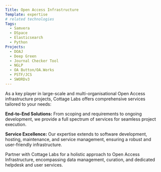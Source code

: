 ```yaml
---
Title: Open Access Infrastructure
Template: expertise
# related technologies
Tags: 
  - Samvera
  - DSpace
  - Elasticsearch
  - Python
Projects: 
  - DOAJ
  - Deep Green
  - Journal Checker Tool
  - NGLP
  - OA Button/OA.Works
  - PSTF/JCS
  - SWORDv3
---
```



As a key player in large-scale and multi-organisational Open Access infrastructure projects, Cottage Labs offers comprehensive services tailored to your needs:

**End-to-End Solutions:** From scoping and requirements to ongoing development, we provide a full spectrum of services for seamless project execution.

**Service Excellence:** Our expertise extends to software development, hosting, maintenance, and service management, ensuring a robust and user-friendly infrastructure.

Partner with Cottage Labs for a holistic approach to Open Access Infrastructure, encompassing data management, curation, and dedicated helpdesk and user services.